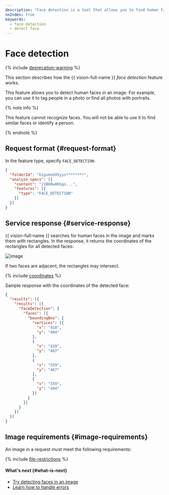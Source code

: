 ```yaml
---
description: "Face detection is a tool that allows you to find human faces in an image. For example, you can use it to tag people in a photo or find all photos with portraits. {{ vision-full-name }} searches for human faces in the image and marks them with rectangles. The supported file formats are JPEG, PNG, and PDF."
noIndex: true
keywords:
  - face detection
  - detect face
---
```


# Face detection

{% include [deprecation-warning](../../../_includes/vision/deprecation-warning.md) %}

This section describes how the {{ vision-full-name }} _face detection_ feature works.

This feature allows you to detect human faces in an image. For example, you can use it to tag people in a photo or find all photos with portraits.

{% note info %}

This feature cannot recognize faces. You will not be able to use it to find similar faces or identify a person.

{% endnote %}

## Request format {#request-format}

In the feature type, specify `FACE_DETECTION`:

```json
{
  "folderId": "b1gvmob95yys********",
  "analyze_specs": [{
    "content": "iVBORw0KGgo...",
    "features": [{
      "type": "FACE_DETECTION"
    }]
  }]
}
```

## Service response {#service-response}

{{ vision-full-name }} searches for human faces in the image and marks them with rectangles. In the response, it returns the coordinates of the rectangles for all detected faces:

![image](../../../_assets/vision/face-detection.jpg)

If two faces are adjacent, the rectangles may intersect.

{% include [coordinates](../../../_includes/vision/coordinates.md) %}

Sample response with the coordinates of the detected face:

```json
{
  "results": [{
    "results": [{
      "faceDetection": {
        "faces": [{
          "boundingBox": {
            "vertices": [{
              "x": "410",
              "y": "404"
            },
            {
              "x": "410",
              "y": "467"
            },
            {
              "x": "559",
              "y": "467"
            },
            {
              "x": "559",
              "y": "404"
            }]
          }
        }]
      }
    }]
  }]
}
```

## Image requirements {#image-requirements}

An image in a request must meet the following requirements:

{% include [file-restrictions](../../../_includes/vision/file-restrictions.md) %}

#### What's next {#what-is-next}

* [Try detecting faces in an image](../../operations/face-detection/index.md)
* [Learn how to handle errors](../../api-ref/errors-handling.md)